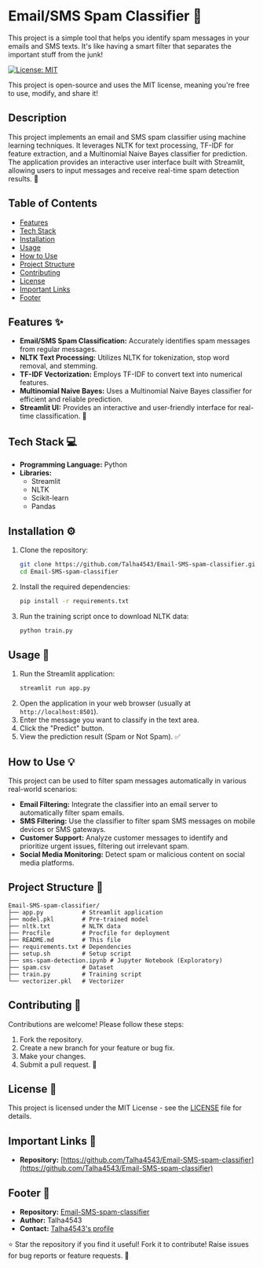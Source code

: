 # Email/SMS Spam Classifier 📧

This project is a simple tool that helps you identify spam messages in your emails and SMS texts. It's like having a smart filter that separates the important stuff from the junk!

[![License: MIT](https://img.shields.io/badge/License-MIT-yellow.svg)](https://opensource.org/licenses/MIT)

This project is open-source and uses the MIT license, meaning you're free to use, modify, and share it!



## Description
This project implements an email and SMS spam classifier using machine learning techniques. It leverages NLTK for text processing, TF-IDF for feature extraction, and a Multinomial Naive Bayes classifier for prediction. The application provides an interactive user interface built with Streamlit, allowing users to input messages and receive real-time spam detection results. 🚀



## Table of Contents
- [Features](#features)
- [Tech Stack](#tech-stack)
- [Installation](#installation)
- [Usage](#usage)
- [How to Use](#how-to-use)
- [Project Structure](#project-structure)
- [Contributing](#contributing)
- [License](#license)
- [Important Links](#important-links)
- [Footer](#footer)



## Features ✨
- **Email/SMS Spam Classification:** Accurately identifies spam messages from regular messages.
- **NLTK Text Processing:** Utilizes NLTK for tokenization, stop word removal, and stemming.
- **TF-IDF Vectorization:** Employs TF-IDF to convert text into numerical features.
- **Multinomial Naive Bayes:** Uses a Multinomial Naive Bayes classifier for efficient and reliable prediction.
- **Streamlit UI:** Provides an interactive and user-friendly interface for real-time classification. 📱



## Tech Stack 💻
- **Programming Language:** Python
- **Libraries:**
  - Streamlit
  - NLTK
  - Scikit-learn
  - Pandas



## Installation ⚙️
1.  Clone the repository:
    ```bash
    git clone https://github.com/Talha4543/Email-SMS-spam-classifier.git
    cd Email-SMS-spam-classifier
    ```
2.  Install the required dependencies:
    ```bash
    pip install -r requirements.txt
    ```
3.  Run the training script once to download NLTK data:
    ```bash
    python train.py
    ```



## Usage 🚀
1.  Run the Streamlit application:
    ```bash
    streamlit run app.py
    ```
2.  Open the application in your web browser (usually at `http://localhost:8501`).
3.  Enter the message you want to classify in the text area.
4.  Click the "Predict" button.
5.  View the prediction result (Spam or Not Spam). ✅



## How to Use 💡
This project can be used to filter spam messages automatically in various real-world scenarios:

- **Email Filtering:** Integrate the classifier into an email server to automatically filter spam emails.
- **SMS Filtering:** Use the classifier to filter spam SMS messages on mobile devices or SMS gateways.
- **Customer Support:** Analyze customer messages to identify and prioritize urgent issues, filtering out irrelevant spam.
- **Social Media Monitoring:** Detect spam or malicious content on social media platforms.



## Project Structure 📂
```
Email-SMS-spam-classifier/
├── app.py           # Streamlit application
├── model.pkl        # Pre-trained model
├── nltk.txt         # NLTK data
├── Procfile         # Procfile for deployment
├── README.md        # This file
├── requirements.txt # Dependencies
├── setup.sh         # Setup script
├── sms-spam-detection.ipynb # Jupyter Notebook (Exploratory)
├── spam.csv         # Dataset
├── train.py         # Training script
└── vectorizer.pkl   # Vectorizer
```



## Contributing 🤝
Contributions are welcome! Please follow these steps:

1.  Fork the repository.
2.  Create a new branch for your feature or bug fix.
3.  Make your changes.
4.  Submit a pull request. 🎉



## License 📜
This project is licensed under the MIT License - see the [LICENSE](https://opensource.org/licenses/MIT) file for details.



## Important Links 🔗
-   **Repository:** [https://github.com/Talha4543/Email-SMS-spam-classifier](https://github.com/Talha4543/Email-SMS-spam-classifier)



## Footer 🦶
-   **Repository:** [Email-SMS-spam-classifier](https://github.com/Talha4543/Email-SMS-spam-classifier)
-   **Author:** Talha4543
-   **Contact:** [Talha4543's profile](https://github.com/Talha4543)

⭐️ Star the repository if you find it useful! Fork it to contribute! Raise issues for bug reports or feature requests. 🙏
